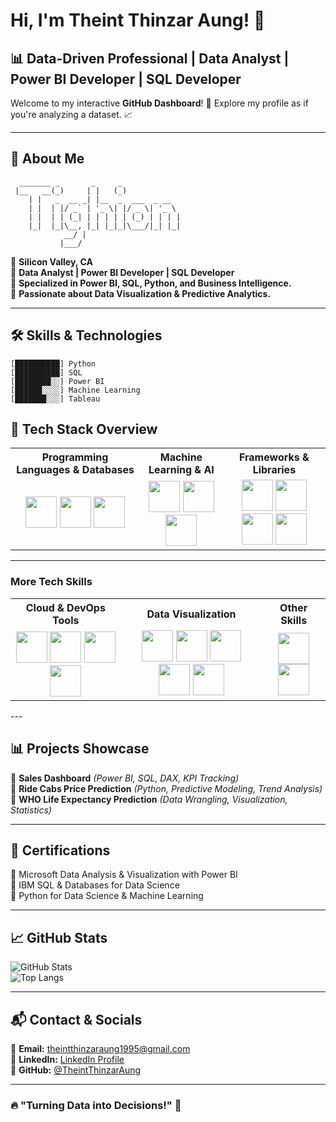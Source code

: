 # Hi, I'm Theint Thinzar Aung! 👋

## 📊 Data-Driven Professional | Data Analyst | Power BI Developer | SQL Developer

Welcome to my interactive **GitHub Dashboard**! 🚀 Explore my profile as if you're analyzing a dataset. 📈

---

## 🎨 About Me  
```ascii
  _______ _       _     _              
 |__   __(_)     | |   (_)             
    | |   _  __ _| |__  _  ___  _ __    
    | |  | |/ _` | '_ \| |/ _ \| '_ \   
    | |  | | (_| | | | | | (_) | | | |  
    |_|  |_|\__, |_| |_|_|\___/|_| |_|  
            __/ |                        
           |___/                         
```
📍 **Silicon Valley, CA**  
📌 **Data Analyst | Power BI Developer | SQL Developer**  
📌 **Specialized in Power BI, SQL, Python, and Business Intelligence.**  
📌 **Passionate about Data Visualization & Predictive Analytics.**  

---

## 🛠 Skills & Technologies  
```ascii
[██████████] Python        
[██████████] SQL          
[████████░░] Power BI     
[██████░░░░] Machine Learning 
[███████░░░] Tableau      
```
## 🚀 Tech Stack Overview

<table>
  <tr>
    <th>Programming Languages & Databases</th>
    <th>Machine Learning & AI</th>
    <th>Frameworks & Libraries</th>
  </tr>
  <tr>
    <td align="center">
      <img src="https://cdn.jsdelivr.net/gh/devicons/devicon/icons/python/python-original.svg" height="50"/>  
      <img src="https://cdn.jsdelivr.net/gh/devicons/devicon/icons/mysql/mysql-original.svg" height="50"/>
      <img src="https://cdn.jsdelivr.net/gh/devicons/devicon/icons/postgresql/postgresql-original.svg" height="50"/>
    </td>
    <td align="center">
      <img src="https://upload.wikimedia.org/wikipedia/commons/2/2c/Tensorflow_logo.svg" height="50"/>
      <img src="https://pytorch.org/assets/images/pytorch-logo.png" height="50"/>
      <img src="https://upload.wikimedia.org/wikipedia/commons/4/44/Prompt_Engineering_Logo.png" height="50"/>
    </td>
    <td align="center">
      <img src="https://upload.wikimedia.org/wikipedia/commons/0/05/Scikit_learn_logo_small.svg" height="50"/>
      <img src="https://upload.wikimedia.org/wikipedia/commons/1/1a/NumPy_logo.svg" height="50"/>
      <img src="https://upload.wikimedia.org/wikipedia/commons/8/88/Pandas_logo.svg" height="50"/>
      <img src="https://upload.wikimedia.org/wikipedia/commons/0/01/SQLAlchemy_logo.png" height="50"/>
    </td>
  </tr>
</table>

---

### **More Tech Skills**
<table>
  <tr>
    <th>Cloud & DevOps Tools</th>
    <th>Data Visualization</th>
    <th>Other Skills</th>
  </tr>
  <tr>
    <td align="center">
      <img src="https://cdn.jsdelivr.net/gh/devicons/devicon/icons/amazonwebservices/amazonwebservices-original.svg" height="50"/>
      <img src="https://upload.wikimedia.org/wikipedia/commons/c/cf/Google_Cloud_Logo.svg" height="50"/>
      <img src="https://cdn.jsdelivr.net/gh/devicons/devicon/icons/azure/azure-original.svg" height="50"/>
      <img src="https://cdn.jsdelivr.net/gh/devicons/devicon/icons/docker/docker-original.svg" height="50"/>
    </td>
    <td align="center">
      <img src="https://upload.wikimedia.org/wikipedia/commons/4/45/Tableau_Logo.png" height="50"/>
      <img src="https://upload.wikimedia.org/wikipedia/commons/2/20/Microsoft_Power_BI_Logo.svg" height="50"/>
      <img src="https://upload.wikimedia.org/wikipedia/commons/8/84/Matplotlib_icon.svg" height="50"/>
      <img src="https://upload.wikimedia.org/wikipedia/commons/6/66/Seaborn_logo.svg" height="50"/>
      <img src="https://upload.wikimedia.org/wikipedia/commons/8/89/Microsoft_Excel_2013-2019_logo.svg" height="50"/>
    </td>
    <td align="center">
      <img src="https://upload.wikimedia.org/wikipedia/commons/3/3a/Statistics_Icon.png" height="50"/>
      <img src="https://upload.wikimedia.org/wikipedia/commons/a/a7/Problem_Solving_Icon.svg" height="50"/>
    </td>
  </tr>
</table>
---

## 📊 Projects Showcase  
📌 **Sales Dashboard** *(Power BI, SQL, DAX, KPI Tracking)*  
📌 **Ride Cabs Price Prediction** *(Python, Predictive Modeling, Trend Analysis)*  
📌 **WHO Life Expectancy Prediction** *(Data Wrangling, Visualization, Statistics)*  

---

## 📜 Certifications  
📜 Microsoft Data Analysis & Visualization with Power BI  
📜 IBM SQL & Databases for Data Science  
📜 Python for Data Science & Machine Learning  

---

## 📈 GitHub Stats  
![GitHub Stats](https://github-readme-stats.vercel.app/api?username=TheintThinzarAung&show_icons=true&theme=radical)  
![Top Langs](https://github-readme-stats.vercel.app/api/top-langs/?username=TheintThinzarAung&layout=compact&theme=radical)  

---

## 📬 Contact & Socials  
📧 **Email:** [theintthinzaraung1995@gmail.com](mailto:theintthinzaraung1995@gmail.com)  
🔗 **LinkedIn:** [LinkedIn Profile](https://www.linkedin.com/in/theintthinzaraung/)  
🐙 **GitHub:** [@TheintThinzarAung](https://github.com/TheintThinzarAung)  

---

### 🔥 "Turning Data into Decisions!" 🚀

